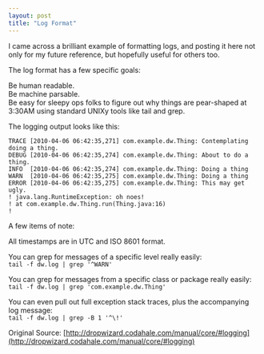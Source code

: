 ```yaml
---
layout: post
title: "Log Format"
---
```


I came across a brilliant example of formatting logs, and posting it here not only for my future reference, but hopefully useful for others too.

The log format has a few specific goals:

Be human readable.  
Be machine parsable.  
Be easy for sleepy ops folks to figure out why things are pear-shaped at 3:30AM using standard UNIXy tools like tail and grep.

The logging output looks like this:

```
TRACE [2010-04-06 06:42:35,271] com.example.dw.Thing: Contemplating doing a thing.  
DEBUG [2010-04-06 06:42:35,274] com.example.dw.Thing: About to do a thing.  
INFO  [2010-04-06 06:42:35,274] com.example.dw.Thing: Doing a thing  
WARN  [2010-04-06 06:42:35,275] com.example.dw.Thing: Doing a thing  
ERROR [2010-04-06 06:42:35,275] com.example.dw.Thing: This may get ugly.  
! java.lang.RuntimeException: oh noes!  
! at com.example.dw.Thing.run(Thing.java:16)  
!
```

A few items of note:

All timestamps are in UTC and ISO 8601 format.

You can grep for messages of a specific level really easily:  
`tail -f dw.log | grep '^WARN'`

You can grep for messages from a specific class or package really easily:  
`tail -f dw.log | grep 'com.example.dw.Thing'`

You can even pull out full exception stack traces, plus the accompanying log message:  
`tail -f dw.log | grep -B 1 '^\!'`

Original Source: [http://dropwizard.codahale.com/manual/core/#logging](http://dropwizard.codahale.com/manual/core/#logging)

